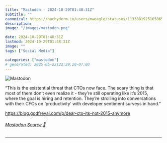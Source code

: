 ```yaml
---
title: "Mastodon - 2024-10-29T01:48:31Z"
subtitle: ""
canonical: https://hachyderm.io/users/mweagle/statuses/113388192516586525
description:
image: "/images/mastodon.png"

date: 2024-10-29T01:48:31Z
lastmod: 2024-10-29T01:48:31Z
image: ""
tags: ["Social Media"]

categories: ["mastodon"]
# generated: 2025-05-22T22:29:20-07:00
---
```

![Mastodon](/images/mastodon.png)

<p>“This is the existential threat that CTOs now face. The scary thing is that most of them don’t even realize it - they’re still operating like it’s 2015, where the goal is hiring and retention. They’re strolling into conversations with their CFOs on ‘productivity’ with developer sentiment surveys in hand.”</p><p><a href="https://blog.godfreyai.com/p/dear-cto-its-not-2015-anymore" target="_blank" rel="nofollow noopener noreferrer" translate="no"><span class="invisible">https://</span><span class="ellipsis">blog.godfreyai.com/p/dear-cto-</span><span class="invisible">its-not-2015-anymore</span></a></p>


###### [Mastodon Source 🐘](https://hachyderm.io/@mweagle/113388192516586525)

___
